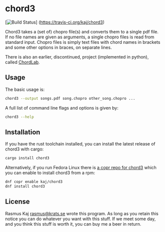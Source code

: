 # chord3
[![Build Status](https://travis-ci.org/kaj/chord3.svg?branch=master)]
(https://travis-ci.org/kaj/chord3)

Chord3 takes a (set of) chopro file(s) and converts them to a single
pdf file.  If no file names are given as arguments, a single chopro
files is read from standard input.  Chopro files is simply text files
with chord names in brackets and some other options in braces, on
separate lines.

There is also an earlier, discontinued, project (implemented in
python), called [ChordLab](https://github.com/stacken/chordlab).

## Usage

The basic usage is:

```sh
chord3 --output songs.pdf song.chopro other_song.chopro ...
```

A full list of command line flags and options is given by:

```sh
chord3 --help
```

## Installation

If you have the rust toolchain installed, you can install the latest
release of chord3 with cargo:

```sh
cargo install chord3
```

Alternatively, if you run Fedora Linux there is
[a copr repo for chord3](https://copr.fedorainfracloud.org/coprs/kaj/chord3/)
which you can enable to install chord3 from a rpm:

```sh
dnf copr enable kaj/chord3
dnf install chord3
```

## License

Rasmus Kaj <rasmus@krats.se> wrote this program. As long as you retain this
notice you can do whatever you want with this stuff.  If we meet some day, and
you think this stuff is worth it, you can buy me a beer in return.
